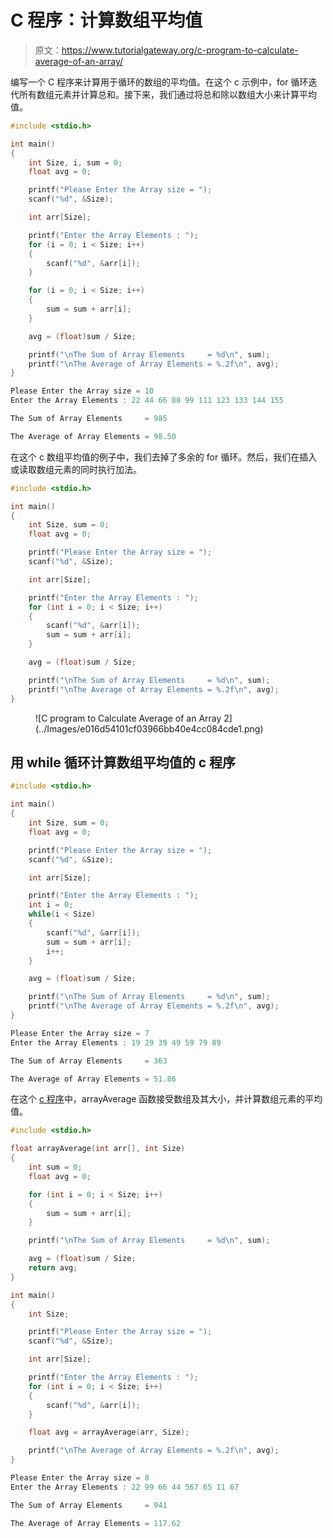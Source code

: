 # C 程序：计算数组平均值

> 原文：<https://www.tutorialgateway.org/c-program-to-calculate-average-of-an-array/>

编写一个 C 程序来计算用于循环的数组的平均值。在这个 c 示例中，for 循环迭代所有数组元素并计算总和。接下来，我们通过将总和除以数组大小来计算平均值。

```c
#include <stdio.h>

int main()
{
	int Size, i, sum = 0;
	float avg = 0;

	printf("Please Enter the Array size = ");
	scanf("%d", &Size);

	int arr[Size];

	printf("Enter the Array Elements : ");
	for (i = 0; i < Size; i++)
	{
		scanf("%d", &arr[i]);
	}

	for (i = 0; i < Size; i++)
	{
		sum = sum + arr[i];
	}

	avg = (float)sum / Size;

	printf("\nThe Sum of Array Elements     = %d\n", sum);
	printf("\nThe Average of Array Elements = %.2f\n", avg);
}
```

```c
Please Enter the Array size = 10
Enter the Array Elements : 22 44 66 88 99 111 123 133 144 155

The Sum of Array Elements     = 985

The Average of Array Elements = 98.50
```

在这个 c 数组平均值的例子中，我们去掉了多余的 for 循环。然后，我们在插入或读取数组元素的同时执行加法。

```c
#include <stdio.h>

int main()
{
	int Size, sum = 0;
	float avg = 0;

	printf("Please Enter the Array size = ");
	scanf("%d", &Size);

	int arr[Size];

	printf("Enter the Array Elements : ");
	for (int i = 0; i < Size; i++)
	{
		scanf("%d", &arr[i]);
		sum = sum + arr[i];
	}

	avg = (float)sum / Size;

	printf("\nThe Sum of Array Elements     = %d\n", sum);
	printf("\nThe Average of Array Elements = %.2f\n", avg);
}
```

<figure class="wp-block-image size-large">![C program to Calculate Average of an Array 2](../Images/e016d54101cf03966bb40e4cc084cde1.png)</figure>

## 用 while 循环计算数组平均值的 c 程序

```c
#include <stdio.h>

int main()
{
	int Size, sum = 0;
	float avg = 0;

	printf("Please Enter the Array size = ");
	scanf("%d", &Size);

	int arr[Size];

	printf("Enter the Array Elements : ");
	int i = 0; 
	while(i < Size)
	{
		scanf("%d", &arr[i]);
		sum = sum + arr[i];
		i++;
	}

	avg = (float)sum / Size;

	printf("\nThe Sum of Array Elements     = %d\n", sum);
	printf("\nThe Average of Array Elements = %.2f\n", avg);
}
```

```c
Please Enter the Array size = 7
Enter the Array Elements : 19 29 39 49 59 79 89

The Sum of Array Elements     = 363

The Average of Array Elements = 51.86
```

在这个 [c 程序](https://www.tutorialgateway.org/c-programming-examples/)中，arrayAverage 函数接受数组及其大小，并计算数组元素的平均值。

```c
#include <stdio.h>

float arrayAverage(int arr[], int Size)
{
	int sum = 0;
	float avg = 0;

	for (int i = 0; i < Size; i++)
	{
		sum = sum + arr[i];
	}

	printf("\nThe Sum of Array Elements     = %d\n", sum);

	avg = (float)sum / Size;
	return avg;
}

int main()
{
	int Size;

	printf("Please Enter the Array size = ");
	scanf("%d", &Size);

	int arr[Size];

	printf("Enter the Array Elements : ");
	for (int i = 0; i < Size; i++)
	{
		scanf("%d", &arr[i]);
	}

	float avg = arrayAverage(arr, Size);

	printf("\nThe Average of Array Elements = %.2f\n", avg);
}
```

```c
Please Enter the Array size = 8
Enter the Array Elements : 22 99 66 44 567 65 11 67

The Sum of Array Elements     = 941

The Average of Array Elements = 117.62
```